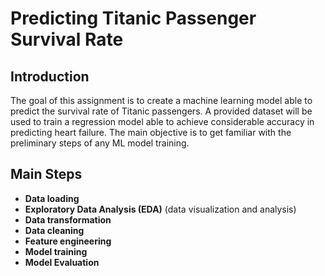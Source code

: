 # Predicting Titanic Passenger Survival Rate

## Introduction
The goal of this assignment is to create a machine learning model able to predict the survival rate of Titanic passengers. A provided dataset will be used to train a regression model able to achieve considerable accuracy in predicting heart failure. The main objective is to get familiar with the preliminary steps of any ML model training.

## Main Steps
- **Data loading**
- **Exploratory Data Analysis (EDA)** (data visualization and analysis)
- **Data transformation**
- **Data cleaning**
- **Feature engineering**
- **Model training**
- **Model Evaluation**
